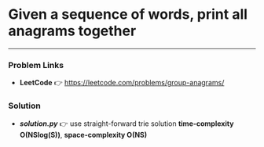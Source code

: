 # Given a sequence of words, print all anagrams together

---

### Problem Links
- **__LeetCode__** :point_right: https://leetcode.com/problems/group-anagrams/

### Solution
- **_solution.py_** :point_right: use straight-forward trie solution **time-complexity O(NSlog(S))**, **space-complexity O(NS)**
